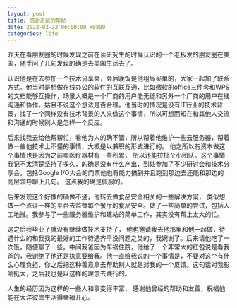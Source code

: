 ```yaml
---
layout: post
title: 感谢之前的帮助
date: 2022-03-22 06:00:00 +0800
categories: life
---
```

昨天在看朋友圈的时候发现之前在读研究生的时候认识的一个老板发的朋友圈在美国，随手问了几句发现的确是去美国生活去了。

认识他是在去参加一个技术分享会，会后晚饭是他组局买单的，大家一起加了联系方式。他当时是想做在线办公的软件的互联互通，比如微软的office三件套和WPS的文档能够互操作，场景大概是一个厂商的用户能无缝和另外一个厂商的用户在线沟通和协作。姑且不说这个想法是否合理。他当时的情况是没有IT行业的技术背景，找了一个同样没有技术背景的人来做这个事情，所以可想而知在和其他人交流和沟通的时候别人是怎样一个反应。

后来找我去给他帮帮忙，看他为人的确不错，所以帮着他维护一些云服务器，帮着做一些他技术上不懂的事情，大概是以兼职的形式进行的。 他之所以有资本做这个事情也是因为之前卖医疗器材有一些积累， 所以还能拉扯个小团队。这个事情我记不太清楚坚持了多久，的确是没有什么产出，到处参加了不少研讨会和技术分享会，包括Google I/O大会的门票他也有能力搞到并且跑到那边去还能和那边的高层领导聊上几句。 这点我的确是佩服的。 

后来发现这个好像的确做不通，他转去做食品安全相关的一些解决方案， 类似想做一个点评一样的平台去监督每个餐厅的食品安全。做了一些简单的尝试，包括人工地推。我参与了一些服务器维护和建站的简单工作，其实没有帮上太大的忙。 

这之后我毕业了就没有继续做技术支持了， 他也邀请我去他那里和他一起做，待遇什么的和我找的最好的工作待遇齐平没问题之类的，我婉谢了。后来请他吃了一次饭，随便聊了一些。中间我爸因为车祸住院，他给了一个非常大的红包说是看我爸的，我谢绝了他还是执意要给我。他一直给我说的一个事情是，不要对这个有什么心理负担，你之后把这种善意拿去帮助别人就是对我的一个反馈。这句话对我影响挺大，之后我也是以这样的理念去践行的。

人生的经历因为这样的一些人和事变得丰富， 感谢他曾经的帮助和友善，祝福他能在大洋彼岸生活得幸福开心。